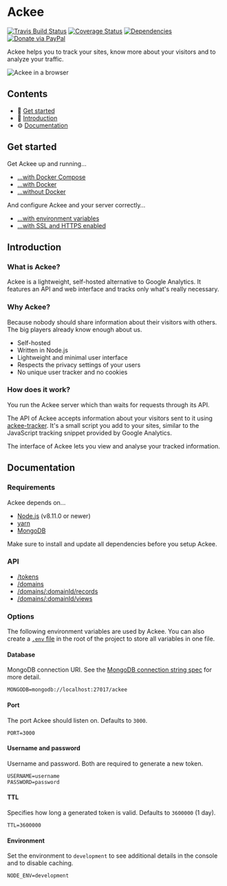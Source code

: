 # Ackee

[![Travis Build Status](https://travis-ci.org/electerious/Ackee.svg?branch=master)](https://travis-ci.org/electerious/Ackee) [![Coverage Status](https://coveralls.io/repos/github/electerious/Ackee/badge.svg?branch=master)](https://coveralls.io/github/electerious/Ackee?branch=master) [![Dependencies](https://david-dm.org/electerious/Ackee.svg)](https://david-dm.org/electerious/Ackee#info=dependencies) [![Donate via PayPal](https://img.shields.io/badge/paypal-donate-009cde.svg)](https://www.paypal.com/cgi-bin/webscr?cmd=_s-xclick&hosted_button_id=CYKBESW577YWE)

Ackee helps you to track your sites, know more about your visitors and to analyze your traffic.

![Ackee in a browser](https://s.electerious.com/images/ackee/readme.png)

## Contents

- 🏃 [Get started](#get-started)
- 📄 [Introduction](#introduction)
- ⚙️ [Documentation](#documentation)

## Get started

Get Ackee up and running…

- […with Docker Compose](docs/Get%20started.md#with-docker-compose)
- […with Docker](docs/Get%20started.md#with-docker)
- […without Docker](docs/Get%20started.md#without-docker)

And configure Ackee and your server correctly…

- […with environment variables](#options)
- […with SSL and HTTPS enabled](docs/SSL%20and%20HTTPS.md)

## Introduction

### What is Ackee?

Ackee is a lightweight, self-hosted alternative to Google Analytics. It features an API and web interface and tracks only what's really necessary.

### Why Ackee?

Because nobody should share information about their visitors with others. The big players already know enough about us.

- Self-hosted
- Written in Node.js
- Lightweight and minimal user interface
- Respects the privacy settings of your users
- No unique user tracker and no cookies

### How does it work?

You run the Ackee server which than waits for requests through its API.

The API of Ackee accepts information about your visitors sent to it using [ackee-tracker](https://github.com/electerious/ackee-tracker). It's a small script you add to your sites, similar to the JavaScript tracking snippet provided by Google Analytics.

The interface of Ackee lets you view and analyse your tracked information.

## Documentation

### Requirements

Ackee depends on...

- [Node.js](https://nodejs.org/en/) (v8.11.0 or newer)
- [yarn](https://yarnpkg.com/en/)
- [MongoDB](https://www.mongodb.com)

Make sure to install and update all dependencies before you setup Ackee.

### API

- [/tokens](docs/tokens.md)
- [/domains](docs/domains.md)
- [/domains/:domainId/records](docs/records.md)
- [/domains/:domainId/views](docs/views.md)

### Options

The following environment variables are used by Ackee. You can also create a [`.env` file](https://www.npmjs.com/package/dotenv) in the root of the project to store all variables in one file.

#### Database

MongoDB connection URI. See the [MongoDB connection string spec](https://docs.mongodb.com/manual/reference/connection-string/) for more detail.

```
MONGODB=mongodb://localhost:27017/ackee
```

#### Port

The port Ackee should listen on. Defaults to `3000`.

```
PORT=3000
```

#### Username and password

Username and password. Both are required to generate a new token.

```
USERNAME=username
PASSWORD=password
```

#### TTL

Specifies how long a generated token is valid. Defaults to `3600000` (1 day).

```
TTL=3600000
```

#### Environment

Set the environment to `development` to see additional details in the console and to disable caching.

```
NODE_ENV=development
```